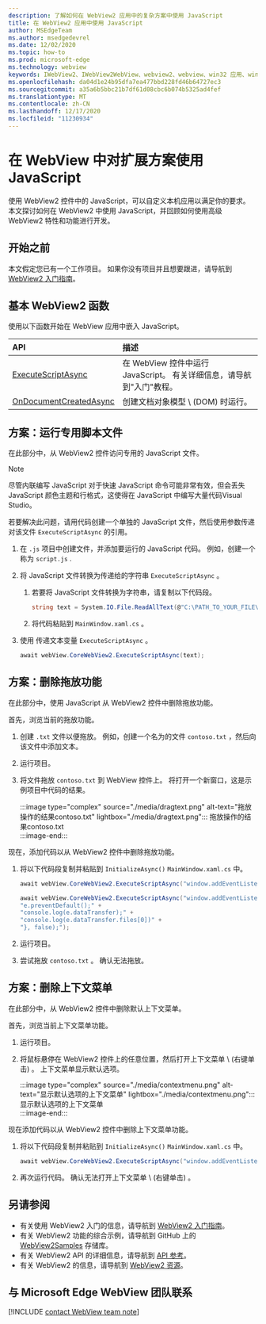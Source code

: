 ```yaml
---
description: 了解如何在 WebView2 应用中的复杂方案中使用 JavaScript
title: 在 WebView2 应用中使用 JavaScript
author: MSEdgeTeam
ms.author: msedgedevrel
ms.date: 12/02/2020
ms.topic: how-to
ms.prod: microsoft-edge
ms.technology: webview
keywords: IWebView2、IWebView2WebView、webview2、webview、win32 应用、win32、edge、ICoreWebView2、ICoreWebView2Host、浏览器控件、边缘 html
ms.openlocfilehash: da04d1e24b95dfa7ea477bbd228fd46b64727ec3
ms.sourcegitcommit: a35a6b5bbc21b7df61d08cbc6b074b5325ad4fef
ms.translationtype: MT
ms.contentlocale: zh-CN
ms.lasthandoff: 12/17/2020
ms.locfileid: "11230934"
---
```

# 在 WebView 中对扩展方案使用 JavaScript  

使用 WebView2 控件中的 JavaScript，可以自定义本机应用以满足你的要求。  本文探讨如何在 WebView2 中使用 JavaScript，并回顾如何使用高级 WebView2 特性和功能进行开发。  

## 开始之前  

本文假定您已有一个工作项目。  如果你没有项目并且想要跟进，请导航到 [WebView2 入门指南][Webview2GettingstartedWpf]。  

## 基本 WebView2 函数  

使用以下函数开始在 WebView 应用中嵌入 JavaScript。  

| API  | 描述  |
|:--- |:--- |  
| [ExecuteScriptAsync][Webview2ReferenceWpfMicrosoftWebExecutescriptasync] | 在 WebView 控件中运行 JavaScript。 有关详细信息，请导航到"入门"教程。 |
| [OnDocumentCreatedAsync][Webview2ReferenceWin32Icorewebview2Addscripttoexecuteondocumentcreated] | 创建文档对象模型 \ (DOM\) 时运行。 |
      
## 方案：运行专用脚本文件  

在此部分中，从 WebView2 控件访问专用的 JavaScript 文件。  

> [!NOTE]
> 尽管内联编写 JavaScript 对于快速 JavaScript 命令可能非常有效，但会丢失 JavaScript 颜色主题和行格式，这使得在 JavaScript 中编写大量代码Visual Studio。  

若要解决此问题，请用代码创建一个单独的 JavaScript 文件，然后使用参数传递对该文件 `ExecuteScriptAsync` 的引用。  

1.  在 `.js` 项目中创建文件，并添加要运行的 JavaScript 代码。  例如，创建一个称为 `script.js` .  
1.  将 JavaScript 文件转换为传递给的字符串 `ExecuteScriptAsync` 。  
    1.  若要将 JavaScript 文件转换为字符串，请复制以下代码段。  
        
        ```csharp
        string text = System.IO.File.ReadAllText(@"C:\PATH_TO_YOUR_FILE\script.js");
        ```  
        
    1.  将代码粘贴到 `MainWindow.xaml.cs` 。  
1.  使用 传递文本变量 `ExecuteScriptAsync` 。  
    
    ```csharp
    await webView.CoreWebView2.ExecuteScriptAsync(text);
    ```  

## 方案：删除拖放功能  

在此部分中，使用 JavaScript 从 WebView2 控件中删除拖放功能。  

首先，浏览当前的拖放功能。  

1.  创建 `.txt` 文件以便拖放。  例如，创建一个名为的文件 `contoso.txt` ，然后向该文件中添加文本。  
1.  运行项目。  
1.  将文件拖放 `contoso.txt` 到 WebView 控件上。  将打开一个新窗口，这是示例项目中代码的结果。  
    
    :::image type="complex" source="./media/dragtext.png" alt-text="拖放操作的结果contoso.txt" lightbox="./media/dragtext.png":::
       拖放操作的结果contoso.txt  
    :::image-end:::  

现在，添加代码以从 WebView2 控件中删除拖放功能。  

1.  将以下代码段复制并粘贴到 `InitializeAsync()` `MainWindow.xaml.cs` 中。   
            
    ```csharp   
    await webView.CoreWebView2.ExecuteScriptAsync("window.addEventListener('dragover',function(e){e.preventDefault();},false);");
    
    await webView.CoreWebView2.ExecuteScriptAsync("window.addEventListener('drop',function(e){" +
    "e.preventDefault();" +
    "console.log(e.dataTransfer);" +
    "console.log(e.dataTransfer.files[0])" +
    "}, false);");
    ```  
          
1.  运行项目。  
1.  尝试拖放 `contoso.txt` 。  确认无法拖放。  

## 方案：删除上下文菜单  

在此部分中，从 WebView2 控件中删除默认上下文菜单。  

首先，浏览当前上下文菜单功能。  

1.  运行项目。  
1.  将鼠标悬停在 WebView2 控件上的任意位置，然后打开上下文菜单 \ (右键单击\) 。  上下文菜单显示默认选项。  
    
    :::image type="complex" source="./media/contextmenu.png" alt-text="显示默认选项的上下文菜单" lightbox="./media/contextmenu.png":::
       显示默认选项的上下文菜单  
    :::image-end:::  
    
现在添加代码以从 WebView2 控件中删除上下文菜单功能。  

1.  将以下代码段复制并粘贴到 `InitializeAsync()` `MainWindow.xaml.cs` 中。    
        
    ```csharp   
    await webView.CoreWebView2.ExecuteScriptAsync("window.addEventListener('contextmenu', window => {window.preventDefault();});");
    ```  

1.  再次运行代码。  确认无法打开上下文菜单 \ (右键单击\) 。  
   
## 另请参阅  

*   有关使用 WebView2 入门的信息，请导航到 [WebView2 入门指南][Webview2MainGettingStarted]。  
*   有关 WebView2 功能的综合示例，请导航到 GitHub 上的 [WebView2Samples][GithubMicrosoftedgeWebview2samples] 存储库。  
*   有关 WebView2 API 的详细信息，请导航到 [API 参考][Webview2ApiReference]。  
*   有关 WebView2 的信息，请导航到 [WebView2 资源][Webview2MainNextSteps]。  

## 与 Microsoft Edge WebView 团队联系  

[!INCLUDE [contact WebView team note](../includes/contact-webview-team-note.md)]  

<!-- links -->  

[DevtoolsGuideChromiumMain]: ../index.md "Microsoft Edge (Chromium) 开发人员工具 |Microsoft Docs"  


[Webview2ApiReference]: ../webview2-api-reference.md "Microsoft Edge WebView2 API 参考 |Microsoft Docs"  
[Webview2GettingstartedWpf]: ../gettingstarted/wpf.md "WPF (预览版中的 WebView2) |Microsoft Docs"  
[Webview2MainGettingStarted]: ../index.md#getting-started "入门 - Microsoft Edge WebView2 (预览版) |Microsoft Docs"  
[Webview2MainNextSteps]: ../index.md#next-steps "下一步 - Microsoft Edge WebView2 (预览版) |Microsoft Docs"  
[Webview2ReferenceWin32Icorewebview2Addscripttoexecuteondocumentcreated]: /microsoft-edge/webview2/reference/win32/icorewebview2#addscripttoexecuteondocumentcreated "AddScriptToExecuteOnDocumentCreated - 0.9.579 - 接口 ICoreWebView2 |Microsoft Docs"  
[Webview2ReferenceWpfMicrosoftWebExecutescriptasync]: /dotnet/api/microsoft.web.webview2.wpf.webview2.executescriptasync "WebView2.ExecuteScriptAsync (String) 方法 (Microsoft.Web.WebView2.Wpf) |Microsoft Docs"  

[GithubMicrosoftedgeWebview2samples]: https://github.com/MicrosoftEdge/WebView2Samples "WebView2 示例 - MicrosoftEdge/WebView2Samples |GitHub"  
